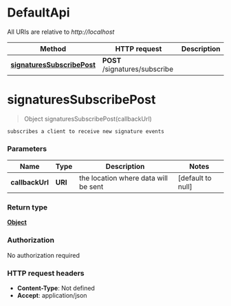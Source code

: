 # DefaultApi

All URIs are relative to *http://localhost*

Method | HTTP request | Description
------------- | ------------- | -------------
[**signaturesSubscribePost**](DefaultApi.md#signaturesSubscribePost) | **POST** /signatures/subscribe | 


<a name="signaturesSubscribePost"></a>
# **signaturesSubscribePost**
> Object signaturesSubscribePost(callbackUrl)



    subscribes a client to receive new signature events

### Parameters

Name | Type | Description  | Notes
------------- | ------------- | ------------- | -------------
 **callbackUrl** | **URI**| the location where data will be sent | [default to null]

### Return type

[**Object**](../Models/object.md)

### Authorization

No authorization required

### HTTP request headers

- **Content-Type**: Not defined
- **Accept**: application/json

